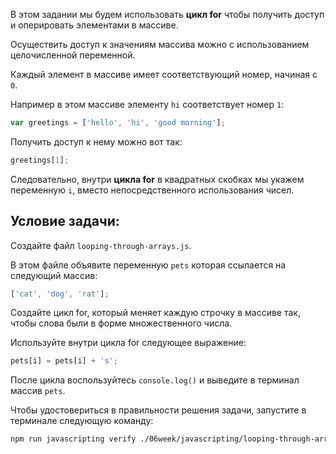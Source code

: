 В этом задании мы будем использовать **цикл for** чтобы получить доступ и оперировать элементами в массиве.

Осуществить доступ к значениям массива можно с использованием целочисленной переменной.

Каждый элемент в массиве имеет соответствующий номер, начиная с `0`.

Например в этом массиве элементу `hi` соответствует номер `1`:

```js
var greetings = ['hello', 'hi', 'good morning'];
```

Получить доступ к нему можно вот так:

```js
greetings[1];
```

Следовательно, внутри **цикла for** в квадратных скобках мы укажем переменную `i`, вместо непосредственного использования чисел.

## Условие задачи:

Создайте файл `looping-through-arrays.js`.

В этом файле объявите переменную `pets` которая ссылается на следующий массив:

```js
['cat', 'dog', 'rat'];
```

Создайте цикл for, который меняет каждую строчку в массиве так, чтобы слова были в форме множественного числа.

Используйте внутри цикла for следующее выражение:

```js
pets[i] = pets[i] + 's';
```

После цикла воспользуйтесь `console.log()` и выведите в терминал массив `pets`.

Чтобы удостовериться в правильности решения задачи, запустите в терминале следующую команду:

```bash
npm run javascripting verify ./06week/javascripting/looping-through-arrays.js
```
